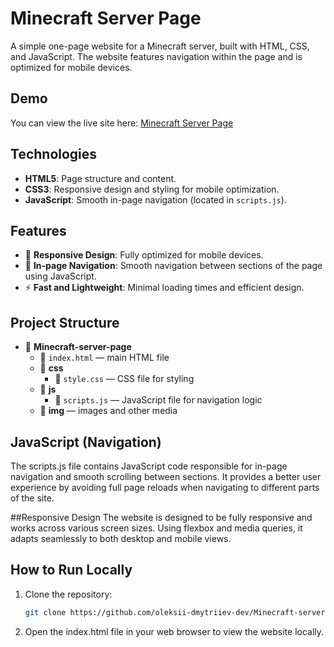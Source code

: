 # Minecraft Server Page
A simple one-page website for a Minecraft server, built with HTML, CSS, and JavaScript. The website features navigation within the page and is optimized for mobile devices.

## Demo
You can view the live site here: [Minecraft Server Page](https://schicksalbedwars.cx.ua/)

## Technologies
- **HTML5**: Page structure and content.
- **CSS3**: Responsive design and styling for mobile optimization.
- **JavaScript**: Smooth in-page navigation (located in `scripts.js`).

## Features
- 📱 **Responsive Design**: Fully optimized for mobile devices.
- 🧭 **In-page Navigation**: Smooth navigation between sections of the page using JavaScript.
- ⚡ **Fast and Lightweight**: Minimal loading times and efficient design.

## Project Structure
- 📁 **Minecraft-server-page**
  - 📄 `index.html` — main HTML file
  - 📁 **css**
    - 📄 `style.css` — CSS file for styling
  - 📁 **js**
    - 📄 `scripts.js` — JavaScript file for navigation logic
  - 📁 **img** — images and other media

## JavaScript (Navigation)
The scripts.js file contains JavaScript code responsible for in-page navigation and smooth scrolling between sections. It provides a better user experience by avoiding full page reloads when navigating to different parts of the site.

##Responsive Design
The website is designed to be fully responsive and works across various screen sizes. Using flexbox and media queries, it adapts seamlessly to both desktop and mobile views.

## How to Run Locally
1. Clone the repository:
   ```bash
   git clone https://github.com/oleksii-dmytriiev-dev/Minecraft-server-page.git
2. Open the index.html file in your web browser to view the website locally.
